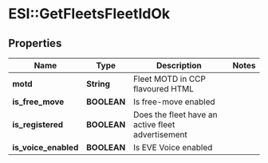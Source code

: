 # ESI::GetFleetsFleetIdOk

## Properties
Name | Type | Description | Notes
------------ | ------------- | ------------- | -------------
**motd** | **String** | Fleet MOTD in CCP flavoured HTML | 
**is_free_move** | **BOOLEAN** | Is free-move enabled | 
**is_registered** | **BOOLEAN** | Does the fleet have an active fleet advertisement | 
**is_voice_enabled** | **BOOLEAN** | Is EVE Voice enabled | 


